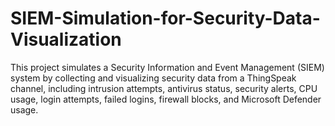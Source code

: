 # SIEM-Simulation-for-Security-Data-Visualization
This project simulates a Security Information and Event Management (SIEM) system by collecting and visualizing security data from a ThingSpeak channel, including intrusion attempts, antivirus status, security alerts, CPU usage, login attempts, failed logins, firewall blocks, and Microsoft Defender usage.

